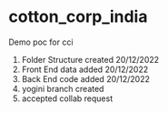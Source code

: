 # cotton_corp_india
Demo poc for cci

1. Folder Structure created 20/12/2022
2. Front End data added 20/12/2022
3. Back End code added 20/12/2022
4. yogini branch created
5. accepted collab request
